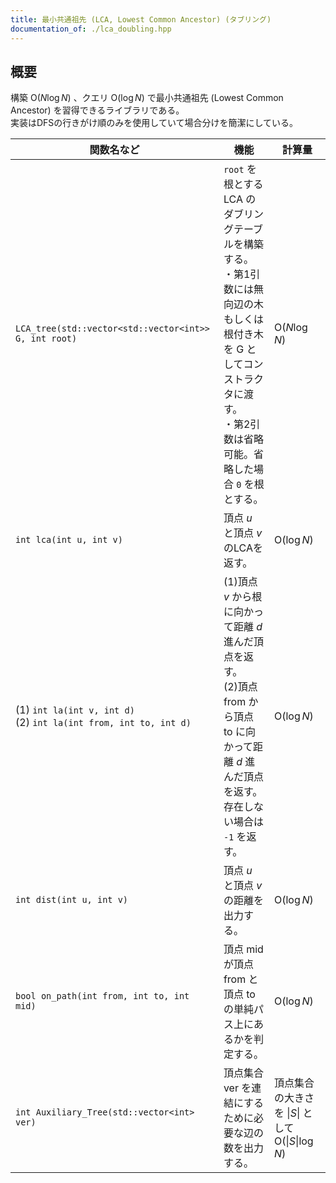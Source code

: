 ```yaml
---
title: 最小共通祖先 (LCA, Lowest Common Ancestor) (タブリング)
documentation_of: ./lca_doubling.hpp
---
```


## 概要
構築 $\text{O}(N\log N)$ 、クエリ $\text{O}(\log N)$ で最小共通祖先 (Lowest Common Ancestor) を習得できるライブラリである。<br>
実装はDFSの行きがけ順のみを使用していて場合分けを簡潔にしている。<br>

|関数名など|機能|計算量|
|---------|----|-----|
|`LCA_tree(std::vector<std::vector<int>> G, int root)`|`root` を根とする LCA のダブリングテーブルを構築する。<br>・第1引数には無向辺の木もしくは根付き木を G としてコンストラクタに渡す。<br>・第2引数は省略可能。省略した場合 `0` を根とする。| $\text{O}(N\log N)$ |
|`int lca(int u, int v)`|頂点 $u$ と頂点 $v$ のLCAを返す。| $\text{O}(\log N)$ |
|(1) `int la(int v, int d)` <br>(2) `int la(int from, int to, int d)`|(1)頂点 $v$ から根に向かって距離 $d$ 進んだ頂点を返す。<br>(2)頂点 $\text{from}$ から頂点 $\text{to}$ に向かって距離 $d$ 進んだ頂点を返す。<br> 存在しない場合は `-1` を返す。| $\text{O}(\log N)$ |
|`int dist(int u, int v)`|頂点 $u$ と頂点 $v$ の距離を出力する。| $\text{O}(\log N)$ |
|`bool on_path(int from, int to, int mid)`|頂点 $\text{mid}$ が頂点 $\text{from}$ と頂点 $\text{to}$ の単純パス上にあるかを判定する。| $\text{O}(\log N)$ |
|`int Auxiliary_Tree(std::vector<int> ver)`|頂点集合 $\text{ver}$ を連結にするために必要な辺の数を出力する。|頂点集合の大きさを $\|S\|$ として<br> $\text{O}(\|S\|\log N)$|
